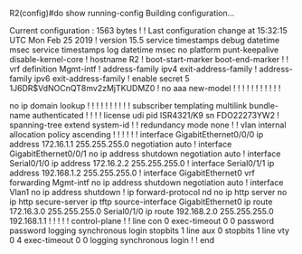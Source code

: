 R2(config)#do show running-config
Building configuration...


Current configuration : 1563 bytes
!
! Last configuration change at 15:32:15 UTC Mon Feb 25 2019
!
version 15.5
service timestamps debug datetime msec
service timestamps log datetime msec
no platform punt-keepalive disable-kernel-core
!
hostname R2
!
boot-start-marker
boot-end-marker
!
!
vrf definition Mgmt-intf
 !
 address-family ipv4
 exit-address-family
 !
 address-family ipv6
 exit-address-family
!
enable secret 5 $1$J6DR$VdNOCnQT8mv2zMjTKUDMZ0
!
no aaa new-model
!
!
!
!
!
!
!
!
!
!
!



no ip domain lookup
!
!
!
!
!
!
!
!
!
!
subscriber templating
multilink bundle-name authenticated
!
!
!
!
license udi pid ISR4321/K9 sn FDO22273YW2
!
spanning-tree extend system-id
!
!
redundancy
 mode none
!
!
vlan internal allocation policy ascending
!
!
!
!
!
!
interface GigabitEthernet0/0/0
 ip address 172.16.1.1 255.255.255.0
 negotiation auto
!
interface GigabitEthernet0/0/1
 no ip address
 shutdown
 negotiation auto
!
interface Serial0/1/0
 ip address 172.16.2.2 255.255.255.0
!
interface Serial0/1/1
 ip address 192.168.1.2 255.255.255.0
!
interface GigabitEthernet0
 vrf forwarding Mgmt-intf
 no ip address
 shutdown
 negotiation auto
!
interface Vlan1
 no ip address
 shutdown
!
ip forward-protocol nd
no ip http server
no ip http secure-server
ip tftp source-interface GigabitEthernet0
ip route 172.16.3.0 255.255.255.0 Serial0/1/0
ip route 192.168.2.0 255.255.255.0 192.168.1.1
!
!
!
!
!
control-plane
!
!
line con 0
 exec-timeout 0 0
 password password
 logging synchronous
 login
 stopbits 1
line aux 0
 stopbits 1
line vty 0 4
 exec-timeout 0 0
 logging synchronous
 login
!
!
end